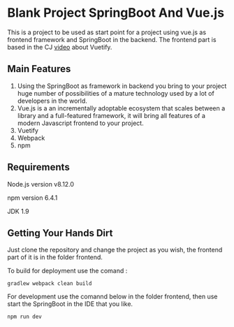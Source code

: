 # Blank Project SpringBoot And Vue.js

This is a project to be used as start point for a project using vue.js as frontend framework and SpringBoot in the backend. The frontend part is based in the CJ [video](https://www.youtube.com/watch?v=5GfpGaHKfyo&t=782s) about Vuetify.

## Main Features

1. Using the SpringBoot as framework in backend you bring to your project huge number of possibilities of a mature technology used by a lot of developers in the world. 
2. Vue.js is a an incrementally adoptable ecosystem that scales between a library and a full-featured framework, it will bring all features of a modern Javascript frontend to your project.
3. Vuetify
4. Webpack
5. npm


## Requirements

Node.js  version v8.12.0

npm version 6.4.1

JDK 1.9

## Getting Your Hands Dirt

Just clone the repository and change the project as you wish, the frontend part of it is in the folder frontend.

To build for deployment use the comand :
```
gradlew webpack clean build 
```

For development use the comannd below in the folder frontend, then use start the SpringBoot in the  IDE that you like.
```
npm run dev 
```

